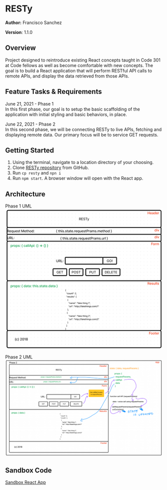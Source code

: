 # RESTy

**Author:** Francisco Sanchez

**Version**: 1.1.0

## Overview

Project designed to reintroduce existing React concepts taught in Code 301 at Code fellows as well as become comfortable with new concepts. The goal is to build a React application that will perform RESTful API calls to remote APIs, and display the data retrieved from those APIs.

## Feature Tasks & Requirements

June 21, 2021 - Phase 1\
In this first phase, our goal is to setup the basic scaffolding of the application with initial styling and basic behaviors, in place.

June 22, 2021 - Phase 2\
In this second phase, we will be connecting RESTy to live APIs, fetching and displaying remote data. Our primary focus will be to service GET requests.

## Getting Started

1. Using the terminal, navigate to a location directory of your choosing.
2. Clone [RESTy repository](https://github.com/c0d3cisco/resty) from GitHub.
3. Run `cp resty` and `npn i`
4. Run `npm start`. A browser window will open with the React app.

## Architecture

Phase 1 UML\
![UML for Lab26](./public/labUML/lab26UML.png)

Phase 2 UML\
![UML for Lab27](./public/labUML/lab27UML.png)

## Sandbox Code

[Sandbox React App](https://codesandbox.io/p/github/c0d3cisco/resty/main?layout=%257B%2522sidebarPanel%2522%253A%2522EXPLORER%2522%252C%2522rootPanelGroup%2522%253A%257B%2522direction%2522%253A%2522horizontal%2522%252C%2522type%2522%253A%2522PANEL_GROUP%2522%252C%2522id%2522%253A%2522ROOT_LAYOUT%2522%252C%2522panels%2522%253A%255B%257B%2522type%2522%253A%2522PANEL_GROUP%2522%252C%2522direction%2522%253A%2522horizontal%2522%252C%2522id%2522%253A%2522EDITOR%2522%252C%2522panels%2522%253A%255B%257B%2522type%2522%253A%2522PANEL%2522%252C%2522panelType%2522%253A%2522TABS%2522%252C%2522id%2522%253A%2522clj4ya2cr000b3b6npozqw7hu%2522%257D%255D%252C%2522sizes%2522%253A%255B100%255D%257D%252C%257B%2522type%2522%253A%2522PANEL_GROUP%2522%252C%2522direction%2522%253A%2522horizontal%2522%252C%2522id%2522%253A%2522DEVTOOLS%2522%252C%2522panels%2522%253A%255B%257B%2522type%2522%253A%2522PANEL%2522%252C%2522panelType%2522%253A%2522TABS%2522%252C%2522id%2522%253A%2522clj4ya2cr000d3b6ntk9f5gah%2522%257D%255D%252C%2522sizes%2522%253A%255B100%255D%257D%255D%252C%2522sizes%2522%253A%255B50%252C50%255D%257D%252C%2522tabbedPanels%2522%253A%257B%2522clj4ya2cr000b3b6npozqw7hu%2522%253A%257B%2522tabs%2522%253A%255B%257B%2522id%2522%253A%2522clj4ya2cr000a3b6n2ye068d7%2522%252C%2522mode%2522%253A%2522permanent%2522%252C%2522type%2522%253A%2522FILE%2522%252C%2522filepath%2522%253A%2522%252FREADME.md%2522%257D%255D%252C%2522id%2522%253A%2522clj4ya2cr000b3b6npozqw7hu%2522%252C%2522activeTabId%2522%253A%2522clj4ya2cr000a3b6n2ye068d7%2522%257D%252C%2522clj4ya2cr000d3b6ntk9f5gah%2522%253A%257B%2522id%2522%253A%2522clj4ya2cr000d3b6ntk9f5gah%2522%252C%2522activeTabId%2522%253A%2522clj4yarr300ct3b6np10tro4m%2522%252C%2522tabs%2522%253A%255B%257B%2522type%2522%253A%2522TASK_LOG%2522%252C%2522taskId%2522%253A%2522start%2522%252C%2522id%2522%253A%2522clj4yaogf007s3b6n8kvv82ew%2522%252C%2522mode%2522%253A%2522permanent%2522%257D%252C%257B%2522type%2522%253A%2522TASK_PORT%2522%252C%2522taskId%2522%253A%2522start%2522%252C%2522port%2522%253A3000%252C%2522id%2522%253A%2522clj4yarr300ct3b6np10tro4m%2522%252C%2522mode%2522%253A%2522permanent%2522%252C%2522path%2522%253A%2522%252F%2522%257D%255D%257D%257D%252C%2522showDevtools%2522%253Atrue%252C%2522showSidebar%2522%253Atrue%252C%2522sidebarPanelSize%2522%253A15%257D)
